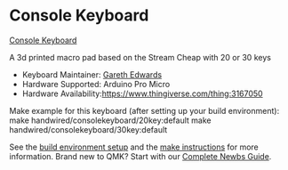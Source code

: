 # Console Keyboard

[Console Keyboard](https://i.imgur.com/5aLT7CLl.jpeg)

A 3d printed macro pad based on the Stream Cheap with 20 or 30 keys

* Keyboard Maintainer: [Gareth Edwards](https://github.com/gazeddy)
* Hardware Supported: Arduino Pro Micro
* Hardware Availability:https://www.thingiverse.com/thing:3167050

Make example for this keyboard (after setting up your build environment):
    make handwired/consolekeyboard/20key:default
    make handwired/consolekeyboard/30key:default
    

See the [build environment setup](https://docs.qmk.fm/#/getting_started_build_tools) and the [make instructions](https://docs.qmk.fm/#/getting_started_make_guide) for more information. Brand new to QMK? Start with our [Complete Newbs Guide](https://docs.qmk.fm/#/newbs).
